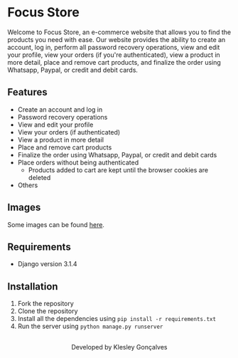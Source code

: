# Focus Store

Welcome to Focus Store, an e-commerce website that allows you to find the products you need with ease. Our website provides the ability to create an account, log in, perform all password recovery operations, view and edit your profile, view your orders (if you're authenticated), view a product in more detail, place and remove cart products, and finalize the order using Whatsapp, Paypal, or credit and debit cards.

## Features
- Create an account and log in
- Password recovery operations
- View and edit your profile
- View your orders (if authenticated)
- View a product in more detail
- Place and remove cart products
- Finalize the order using Whatsapp, Paypal, or credit and debit cards
- Place orders without being authenticated
    - Products added to cart are kept until the browser cookies are deleted
- Others


## Images

Some images can be found [here](./github/assets).


## Requirements
- Django version 3.1.4

## Installation
1. Fork the repository
2. Clone the repository
3. Install all the dependencies using `pip install -r requirements.txt`
4. Run the server using `python manage.py runserver`



##

<p align="center">Developed by <span color="#007DFF" >Klesley Gonçalves</span></p>
